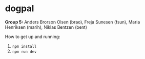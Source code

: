 # dogpal

**Group 5:** Anders Brorson Olsen (brao), Freja Sunesen (fsun), Maria Henriksen (marih), Niklas Bentzen (bent)

How to get up and running:
1. `npm install`
2. `npm run dev`